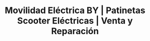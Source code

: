 ---
title: "Movilidad Eléctrica BY | Patinetas Scooter Eléctricas | Venta y Reparación"
url: /bogota-d-c/movilidad-electrica-by-patinetas-scooter-electricas-venta-y-reparacion/
shop: general
---